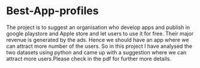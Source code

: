 # Best-App-profiles
The project is to suggest an organisation who develop apps and publish in google playstore and Apple store and let users to use it for free. Their major revenue is generated by the ads. Hence we should have an app where we can attract more number of the users. So in this project I have analysed the two datasets using python and came up with a suggestion where we can attract more users.Please check in the pdf for further more details.
